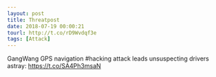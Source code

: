 ```yaml
---
layout: post
title: Threatpost
date: 2018-07-19 00:00:21
tourl: http://t.co/rD9Wvdqf3e
tags: [Attack]
---
```

GangWang GPS navigation #hacking attack leads unsuspecting drivers astray:
https://t.co/SA4Ph3msaN